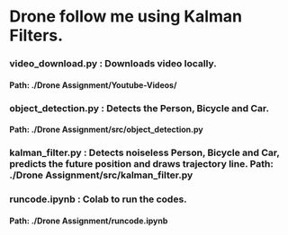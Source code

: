 # Drone follow me using Kalman Filters.
### __video_download.py__ : Downloads video locally. 
#### Path: ./Drone Assignment/Youtube-Videos/
### __object_detection.py__ : Detects the Person, Bicycle and Car. 
#### Path: ./Drone Assignment/src/object_detection.py
### __kalman_filter.py__ : Detects noiseless Person, Bicycle and Car, predicts the future position and draws trajectory line. Path: ./Drone Assignment/src/kalman_filter.py
### runcode.ipynb : Colab to run the codes. 
#### Path: ./Drone Assignment/runcode.ipynb
